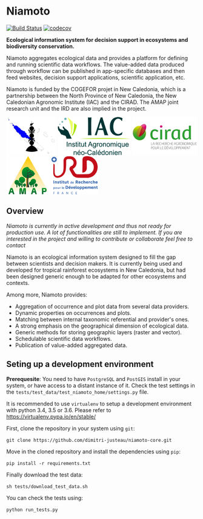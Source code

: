# Niamoto #

[![Build Status](https://travis-ci.org/dimitri-justeau/niamoto-core.svg?branch=master)](https://travis-ci.org/dimitri-justeau/niamoto-core)
[![codecov](https://codecov.io/gh/dimitri-justeau/niamoto-core/branch/master/graph/badge.svg)](https://codecov.io/gh/dimitri-justeau/niamoto-core)

**Ecological information system for decision support in ecosystems and biodiversity conservation.**

Niamoto aggregates ecological data and provides a platform for defining and running scientific data workflows. The value-added data produced through workflow can be published in app-specific databases and then feed websites, decision support applications, scientific application, etc.

Niamoto is funded by the COGEFOR projet in New Caledonia, which is a partnership between the North Province of New Caledonia, the New Caledonian Agronomic Institute (IAC) and the CIRAD. The AMAP joint research unit and the IRD are also implied in the project.
 
![alt text](docs/_static/logos/logo_pn.png "Province Nord") ![alt text](docs/_static/logos/logo_iac.png "IAC") ![alt text](docs/_static/logos/logo_cirad.png "CIRAD") ![alt text](docs/_static/logos/logo_amap.png "UMR AMAP") ![alt text](docs/_static/logos/logo_ird.png "IRD")

## Overview ##

*Niamoto is currently in active development and thus not ready for production use. A lot of functionalities are still to implement. If you are interested in the project and willing to contribute or collaborate feel free to contact*

Niamoto is an ecological information system designed to fill the gap between scientists and decision makers. It is currently being used and developed for tropical rainforest ecosystems in New Caledonia, but had been designed generic enough to be adapted for other ecosystems and contexts.

Among more, Niamoto provides:

- Aggregation of occurrence and plot data from several data providers.
- Dynamic properties on occurrences and plots.
- Matching between internal taxonomic referential and provider's ones.
- A strong emphasis on the geographical dimension of ecological data.
- Generic methods for storing geographic layers (raster and vector).
- Schedulable scientific data workflows.
- Publication of value-added aggregated data.

## Seting up a development environment ##

**Prerequesite**: You need to have `PostgreSQL` and `PostGIS` install in your system, or have access to a distant instance of it. Check the test settings in the `tests/test_data/test_niamoto_home/settings.py` file.

It is recommended to use `virtualenv` to setup a development environment with python 3.4, 3.5 or 3.6. Please refer to https://virtualenv.pypa.io/en/stable/

First, clone the repository in your system using `git`:

```
git clone https://github.com/dimitri-justeau/niamoto-core.git
```

Move in the cloned repository and install the dependencies using `pip`:

```
pip install -r requirements.txt
```

Finally download the test data:

```
sh tests/download_test_data.sh
```

You can check the tests using:

```
python run_tests.py
```

